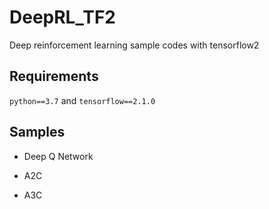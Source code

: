 # DeepRL_TF2

Deep reinforcement learning sample codes with tensorflow2


## Requirements

`python==3.7` and `tensorflow==2.1.0`

## Samples

- Deep Q Network

- A2C

- A3C
